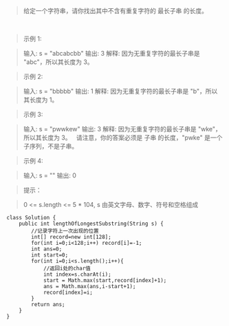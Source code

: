 > 给定一个字符串，请你找出其中不含有重复字符的 最长子串 的长度。

 

> 示例 1:

> 输入: s = "abcabcbb"
> 输出: 3 
> 解释: 因为无重复字符的最长子串是 "abc"，所以其长度为 3。

> 示例 2:

> 输入: s = "bbbbb"
> 输出: 1
> 解释: 因为无重复字符的最长子串是 "b"，所以其长度为 1。

> 示例 3:

> 输入: s = "pwwkew"
> 输出: 3
> 解释: 因为无重复字符的最长子串是 "wke"，所以其长度为 3。
     请注意，你的答案必须是 子串 的长度，"pwke" 是一个子序列，不是子串。
 
> 示例 4:
 
> 输入: s = ""
> 输出: 0
 

> 提示：

> 0 <= s.length <= 5 * 104,
> s 由英文字母、数字、符号和空格组成

```
class Solution {
    public int lengthOfLongestSubstring(String s) {
        //记录字符上一次出现的位置
        int[] record=new int[128];
        for(int i=0;i<128;i++) record[i]=-1;
        int ans=0;
        int start=0;
        for(int i=0;i<s.length();i++){
            //返回i处的char值
            int index=s.charAt(i);
            start = Math.max(start,record[index]+1);
            ans = Math.max(ans,i-start+1);
            record[index]=i;
        }
        return ans;
    }
}
```

